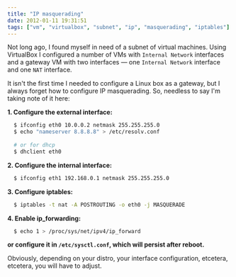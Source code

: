 ```yaml
---
title: "IP masquerading"
date: 2012-01-11 19:31:51
tags: ["vm", "virtualbox", "subnet", "ip", "masquerading", "iptables"]
---
```


Not long ago, I found myself in need of a subnet of virtual machines. Using
VirtualBox I configured a number of VMs with `Internal Network`
interfaces and a gateway VM with two interfaces &mdash; one `Internal Network`
interface and one `NAT` interface.

It isn't the first time I needed to configure a Linux box as a gateway, but I
always forget how to configure IP masquerading. So, needless to say I'm taking
note of it here:

<b>1. Configure the external interface:</b>
```bash
  $ ifconfig eth0 10.0.0.2 netmask 255.255.255.0 
  $ echo "nameserver 8.8.8.8" > /etc/resolv.conf
 
  # or for dhcp
  $ dhclient eth0
```

<b>2. Configure the internal interface:</b>
```bash
  $ ifconfig eth1 192.168.0.1 netmask 255.255.255.0
```

<b>3. Configure iptables:</b>
```bash
  $ iptables -t nat -A POSTROUTING -o eth0 -j MASQUERADE
```

<b>4. Enable ip_forwarding:</b>
```bash
  $ echo 1 > /proc/sys/net/ipv4/ip_forward
```

<b> or configure it in `/etc/sysctl.conf`, 
   which will persist after reboot.</b>

Obviously, depending on your distro, your interface configuration, etcetera,
etcetera, you will have to adjust.
